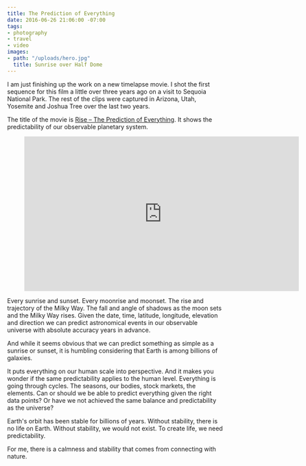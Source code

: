 ```yaml
---
title: The Prediction of Everything
date: 2016-06-26 21:06:00 -07:00
tags:
- photography
- travel
- video
images:
- path: "/uploads/hero.jpg"
  title: Sunrise over Half Dome
---
```


I am just finishing up the work on a new timelapse movie. I shot the first sequence for this film a little over three years ago on a visit to Sequoia National Park. The rest of the clips were captured in Arizona, Utah, Yosemite and Joshua Tree over the last two years.

The title of the movie is [Rise – The Prediction of Everything](https://vimeo.com/172491877). It shows the predictability of our observable planetary system.

<figure class="video">
<iframe src="https://player.vimeo.com/video/172491877?color=ffffff&byline=0&portrait=0" width="640" height="360" frameborder="0" webkitallowfullscreen mozallowfullscreen allowfullscreen></iframe>
</figure>

Every sunrise and sunset. Every moonrise and moonset. The rise and trajectory of the Milky Way. The fall and angle of shadows as the moon sets and the Milky Way rises. Given the date, time, latitude, longitude, elevation and direction we can predict astronomical events in our observable universe with absolute accuracy years in advance.

And while it seems obvious that we can predict something as simple as a sunrise or sunset, it is humbling considering that Earth is among billions of galaxies.

It puts everything on our human scale into perspective. And it makes you wonder if the same predictability applies to the human level. Everything is going through cycles. The seasons, our bodies, stock markets, the elements. Can or should we be able to predict everything given the right data points? Or have we not achieved the same balance and predictability as the universe?

Earth's orbit has been stable for billions of years. Without stability, there is no life on Earth. Without stability, we would not exist. To create life, we need predictability.

For me, there is a calmness and stability that comes from connecting with nature.
